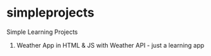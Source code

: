 # simpleprojects
Simple Learning Projects 
1. Weather App in HTML & JS with Weather API - just a learning app 